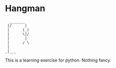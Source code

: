 # Hangman

      _______
     |/      |
     |      (_)
     |      \|/
     |       |
     |      / \
     |
    _|___
 
 This is a learning exercise for python.
 Nothing fancy.
